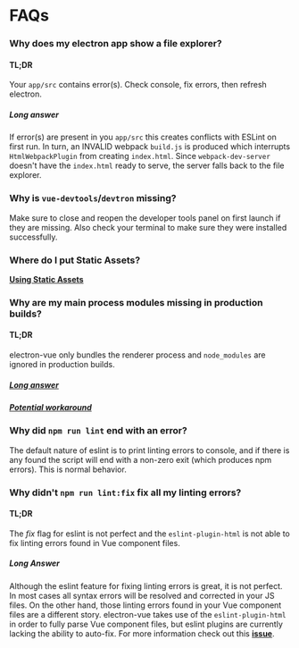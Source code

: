 # FAQs

### Why does my electron app show a file explorer?

#### TL;DR
Your `app/src` contains error(s). Check console, fix errors, then refresh electron.
##### Long answer
 If error(s) are present in you `app/src` this creates conflicts with ESLint on first run. In turn, an INVALID webpack `build.js` is produced which interrupts `HtmlWebpackPlugin` from creating `index.html`. Since `webpack-dev-server` doesn't have the `index.html` ready to serve, the server falls back to the file explorer.
 
### Why is `vue-devtools`/`devtron` missing?
Make sure to close and reopen the developer tools panel on first launch if they are missing. Also check your terminal to make sure they were installed successfully.

### Where do I put Static Assets?
**[Using Static Assets](https://simulatedgreg.gitbooks.io/electron-vue/content/docs/using_the_file_structure.html#using-static-assets)**

### Why are my main process modules missing in production builds?

#### TL;DR
electron-vue only bundles the renderer process and `node_modules` are ignored in production builds.

##### [Long answer](https://simulatedgreg.gitbooks.io/electron-vue/content/docs/project_structure.html#on-the-subject-of-webpack-bundling)
##### [Potential workaround](https://github.com/SimulatedGREG/electron-vue/issues/22)

### Why did `npm run lint` end with an error?

The default nature of eslint is to print linting errors to console, and if there is any found the script will end with a non-zero exit (which produces npm errors). This is normal behavior. 

### Why didn't `npm run lint:fix` fix all my linting errors?



#### TL;DR
The *fix* flag for eslint is not perfect and the `eslint-plugin-html` is not able to fix linting errors found in Vue component files.

##### Long Answer
Although the eslint feature for fixing linting errors is great, it is not perfect. In most cases all syntax errors will be resolved and corrected in your JS files. On the other hand, those linting errors found in your Vue component files are a different story. electron-vue takes use of the `eslint-plugin-html` in order to fully parse Vue component files, but eslint plugins are currently lacking the ability to auto-fix. For more information check out this **[issue](https://github.com/eslint/eslint/issues/5121)**.
